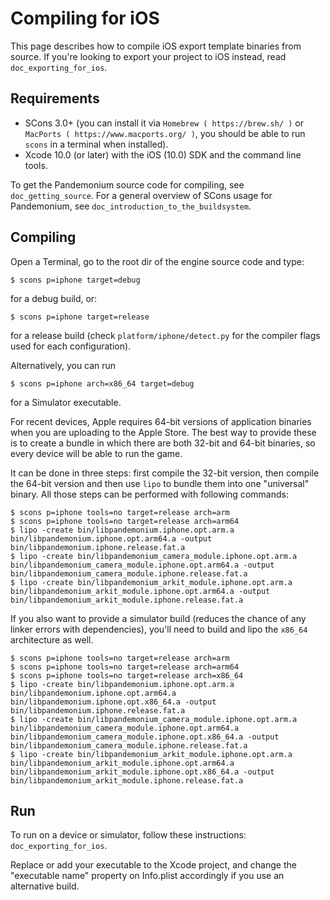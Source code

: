 
# Compiling for iOS

This page describes how to compile iOS export template binaries from source. If you're looking to export your 
project to iOS instead, read `doc_exporting_for_ios`.

## Requirements

-  SCons 3.0+ (you can install it via `Homebrew ( https://brew.sh/ )` or
   `MacPorts ( https://www.macports.org/ )`, you should be able
   to run `scons` in a terminal when installed).
-  Xcode 10.0 (or later) with the iOS (10.0) SDK and the command line tools.

To get the Pandemonium source code for compiling, see `doc_getting_source`.
For a general overview of SCons usage for Pandemonium, see `doc_introduction_to_the_buildsystem`.

## Compiling

Open a Terminal, go to the root dir of the engine source code and type:

```
$ scons p=iphone target=debug
```

for a debug build, or:

```
$ scons p=iphone target=release
```

for a release build (check `platform/iphone/detect.py` for the compiler
flags used for each configuration).

Alternatively, you can run

```
$ scons p=iphone arch=x86_64 target=debug
```

for a Simulator executable.

For recent devices, Apple requires 64-bit versions of application binaries when you are uploading to the Apple Store.
The best way to provide these is to create a bundle in which there are both 32-bit and 64-bit binaries, so every device will be able to run the game.

It can be done in three steps: first compile the 32-bit version, then compile the 64-bit version and then use `lipo` to bundle them into one "universal" binary.
All those steps can be performed with following commands:

```
$ scons p=iphone tools=no target=release arch=arm
$ scons p=iphone tools=no target=release arch=arm64
$ lipo -create bin/libpandemonium.iphone.opt.arm.a bin/libpandemonium.iphone.opt.arm64.a -output bin/libpandemonium.iphone.release.fat.a
$ lipo -create bin/libpandemonium_camera_module.iphone.opt.arm.a bin/libpandemonium_camera_module.iphone.opt.arm64.a -output bin/libpandemonium_camera_module.iphone.release.fat.a
$ lipo -create bin/libpandemonium_arkit_module.iphone.opt.arm.a bin/libpandemonium_arkit_module.iphone.opt.arm64.a -output bin/libpandemonium_arkit_module.iphone.release.fat.a
```

If you also want to provide a simulator build (reduces the chance of any linker errors with dependencies), you'll need to build and lipo the `x86_64` architecture as well.

```
$ scons p=iphone tools=no target=release arch=arm
$ scons p=iphone tools=no target=release arch=arm64
$ scons p=iphone tools=no target=release arch=x86_64
$ lipo -create bin/libpandemonium.iphone.opt.arm.a bin/libpandemonium.iphone.opt.arm64.a bin/libpandemonium.iphone.opt.x86_64.a -output bin/libpandemonium.iphone.release.fat.a
$ lipo -create bin/libpandemonium_camera_module.iphone.opt.arm.a bin/libpandemonium_camera_module.iphone.opt.arm64.a bin/libpandemonium_camera_module.iphone.opt.x86_64.a -output bin/libpandemonium_camera_module.iphone.release.fat.a
$ lipo -create bin/libpandemonium_arkit_module.iphone.opt.arm.a bin/libpandemonium_arkit_module.iphone.opt.arm64.a bin/libpandemonium_arkit_module.iphone.opt.x86_64.a -output bin/libpandemonium_arkit_module.iphone.release.fat.a
```

## Run

To run on a device or simulator, follow these instructions: `doc_exporting_for_ios`.

Replace or add your executable to the Xcode project, and change the
"executable name" property on Info.plist accordingly if you use an
alternative build.
